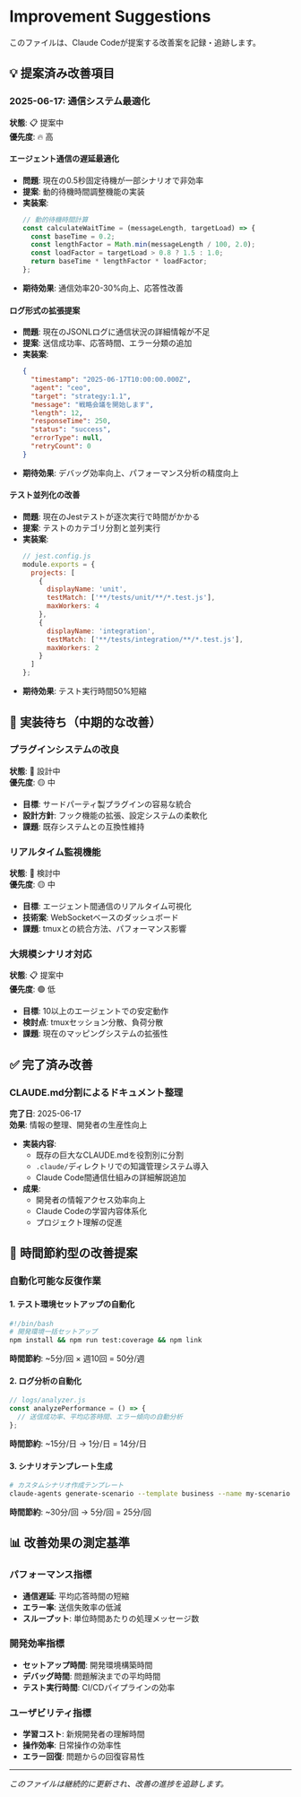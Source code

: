 # Improvement Suggestions

このファイルは、Claude Codeが提案する改善案を記録・追跡します。

## 💡 提案済み改善項目

### 2025-06-17: 通信システム最適化
**状態**: 📋 提案中  
**優先度**: 🔥 高

#### エージェント通信の遅延最適化
- **問題**: 現在の0.5秒固定待機が一部シナリオで非効率
- **提案**: 動的待機時間調整機能の実装
- **実装案**:
  ```javascript
  // 動的待機時間計算
  const calculateWaitTime = (messageLength, targetLoad) => {
    const baseTime = 0.2;
    const lengthFactor = Math.min(messageLength / 100, 2.0);
    const loadFactor = targetLoad > 0.8 ? 1.5 : 1.0;
    return baseTime * lengthFactor * loadFactor;
  };
  ```
- **期待効果**: 通信効率20-30%向上、応答性改善

#### ログ形式の拡張提案
- **問題**: 現在のJSONLログに通信状況の詳細情報が不足
- **提案**: 送信成功率、応答時間、エラー分類の追加
- **実装案**:
  ```json
  {
    "timestamp": "2025-06-17T10:00:00.000Z",
    "agent": "ceo",
    "target": "strategy:1.1",
    "message": "戦略会議を開始します",
    "length": 12,
    "responseTime": 250,
    "status": "success",
    "errorType": null,
    "retryCount": 0
  }
  ```
- **期待効果**: デバッグ効率向上、パフォーマンス分析の精度向上

#### テスト並列化の改善
- **問題**: 現在のJestテストが逐次実行で時間がかかる
- **提案**: テストのカテゴリ分割と並列実行
- **実装案**:
  ```javascript
  // jest.config.js
  module.exports = {
    projects: [
      {
        displayName: 'unit',
        testMatch: ['**/tests/unit/**/*.test.js'],
        maxWorkers: 4
      },
      {
        displayName: 'integration', 
        testMatch: ['**/tests/integration/**/*.test.js'],
        maxWorkers: 2
      }
    ]
  };
  ```
- **期待効果**: テスト実行時間50%短縮

## 🔄 実装待ち（中期的な改善）

### プラグインシステムの改良
**状態**: 📝 設計中  
**優先度**: 🟡 中

- **目標**: サードパーティ製プラグインの容易な統合
- **設計方針**: フック機能の拡張、設定システムの柔軟化
- **課題**: 既存システムとの互換性維持

### リアルタイム監視機能
**状態**: 💭 検討中  
**優先度**: 🟡 中

- **目標**: エージェント間通信のリアルタイム可視化
- **技術案**: WebSocketベースのダッシュボード
- **課題**: tmuxとの統合方法、パフォーマンス影響

### 大規模シナリオ対応
**状態**: 📋 提案中  
**優先度**: 🟢 低

- **目標**: 10以上のエージェントでの安定動作
- **検討点**: tmuxセッション分散、負荷分散
- **課題**: 現在のマッピングシステムの拡張性

## ✅ 完了済み改善

### CLAUDE.md分割によるドキュメント整理
**完了日**: 2025-06-17  
**効果**: 情報の整理、開発者の生産性向上

- **実装内容**: 
  - 既存の巨大なCLAUDE.mdを役割別に分割
  - `.claude/`ディレクトリでの知識管理システム導入
  - Claude Code間通信仕組みの詳細解説追加
- **成果**: 
  - 開発者の情報アクセス効率向上
  - Claude Codeの学習内容体系化
  - プロジェクト理解の促進

## 🎯 時間節約型の改善提案

### 自動化可能な反復作業

#### 1. テスト環境セットアップの自動化
```bash
#!/bin/bash
# 開発環境一括セットアップ
npm install && npm run test:coverage && npm link
```
**時間節約**: ~5分/回 × 週10回 = 50分/週

#### 2. ログ分析の自動化
```javascript
// logs/analyzer.js
const analyzePerformance = () => {
  // 送信成功率、平均応答時間、エラー傾向の自動分析
};
```
**時間節約**: ~15分/日 → 1分/日 = 14分/日

#### 3. シナリオテンプレート生成
```bash
# カスタムシナリオ作成テンプレート
claude-agents generate-scenario --template business --name my-scenario
```
**時間節約**: ~30分/回 → 5分/回 = 25分/回

## 📊 改善効果の測定基準

### パフォーマンス指標
- **通信遅延**: 平均応答時間の短縮
- **エラー率**: 送信失敗率の低減
- **スループット**: 単位時間あたりの処理メッセージ数

### 開発効率指標
- **セットアップ時間**: 開発環境構築時間
- **デバッグ時間**: 問題解決までの平均時間
- **テスト実行時間**: CI/CDパイプラインの効率

### ユーザビリティ指標
- **学習コスト**: 新規開発者の理解時間
- **操作効率**: 日常操作の効率性
- **エラー回復**: 問題からの回復容易性

---

*このファイルは継続的に更新され、改善の進捗を追跡します。*